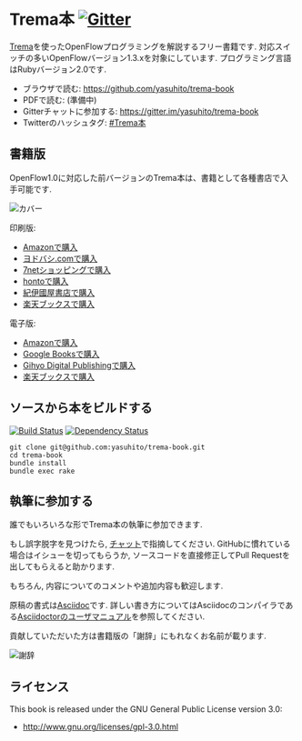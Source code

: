 # Trema本 [![Gitter](https://badges.gitter.im/Join%20Chat.svg)][gitter]

[Trema][trema]を使ったOpenFlowプログラミングを解説するフリー書籍です. 対応スイッチの多いOpenFlowバージョン1.3.xを対象にしています. プログラミング言語はRubyバージョン2.0です.

* ブラウザで読む: https://github.com/yasuhito/trema-book
* PDFで読む: (準備中)
* Gitterチャットに参加する: https://gitter.im/yasuhito/trema-book
* Twitterのハッシュタグ: [#Trema本](https://twitter.com/hashtag/Trema%E6%9C%AC)


## 書籍版

OpenFlow1.0に対応した前バージョンのTrema本は、書籍として各種書店で入手可能です.

![カバー](https://raw.github.com/yasuhito/trema-book/feature/readme/images/cover.png "本のカバー")

印刷版:

- [Amazonで購入](http://www.amazon.co.jp/dp/4774154652/)
- [ヨドバシ.comで購入](http://www.yodobashi.com/ec/product/100000009001711327/index.html)
- [7netショッピングで購入](http://www.7netshopping.jp/books/detail/-/isbn/9784774154657)
- [hontoで購入](http://honto.jp/netstore/pd-book_25440213.html)
- [紀伊國屋書店で購入](https://www.kinokuniya.co.jp/f/dsg-01-9784774154657)
- [楽天ブックスで購入](http://books.rakuten.co.jp/rb/12122925/)

電子版:

- [Amazonで購入](http://www.amazon.co.jp/o/ASIN/B00CP2SFNA)
- [Google Booksで購入](https://books.google.co.jp/books/about/%E3%82%AF%E3%83%A9%E3%82%A6%E3%83%89%E6%99%82%E4%BB%A3%E3%81%AE%E3%83%8D%E3%83%83%E3%83%88%E3%83%AF%E3%83%BC%E3%82%AF.html?id=Dw0-tiAvGTsC&redir_esc=y)
- [Gihyo Digital Publishingで購入](https://gihyo.jp/dp/ebook/2013/978-4-7741-5516-6)
- [楽天ブックスで購入](http://books.rakuten.co.jp/rk/63308d148b9737949f026c0e5bb1f694/)


## ソースから本をビルドする
[![Build Status](http://img.shields.io/travis/yasuhito/trema-book/develop.svg?style=flat)][travis]
[![Dependency Status](http://img.shields.io/gemnasium/yasuhito/trema-book.svg?style=flat)][gemnasium]

```
git clone git@github.com:yasuhito/trema-book.git
cd trema-book
bundle install
bundle exec rake
```


## 執筆に参加する

誰でもいろいろな形でTrema本の執筆に参加できます. 

もし誤字脱字を見つけたら, [チャット][gitter]で指摘してください. GitHubに慣れている場合はイシューを切ってもらうか, ソースコードを直接修正してPull Requestを出してもらえると助かります.

もちろん, 内容についてのコメントや追加内容も歓迎します.

原稿の書式は[Asciidoc](http://asciidoc.org/)です. 詳しい書き方についてはAsciidocのコンパイラである[Asciidoctorのユーザマニュアル](http://asciidoctor.org/docs/user-manual/)を参照してください.

貢献していただいた方は書籍版の「謝辞」にもれなくお名前が載ります.

![謝辞](https://raw.github.com/yasuhito/trema-book/feature/readme/images/acknowledgements.jpg "謝辞")


## ライセンス

This book is released under the GNU General Public License version 3.0:

 * http://www.gnu.org/licenses/gpl-3.0.html


[trema]: https://github.com/trema/trema
[travis]: http://travis-ci.org/yasuhito/trema-book
[gitter]: https://gitter.im/yasuhito/trema-book
[gemnasium]: https://gemnasium.com/yasuhito/trema-book
